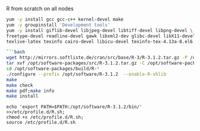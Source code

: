 R from scratch on all nodes
```bash
yum -y install gcc gcc-c++ kernel-devel make
yum -y groupinstall 'Development tools'
yum -y install giflib-devel libjpeg-devel libtiff-devel libpng-devel \
freetype-devel readline-devel gawk libxml2-dev glibc-devel libX11-devel libXt-devel \
texlive-latex texinfo cairo-devel libicu-devel texinfo-tex-4.13a-8.el6

```bash
wget http://mirrors.softliste.de/cran/src/base/R-3/R-3.1.2.tar.gz -P /opt/software-packages/src
tar xvf /opt/software-packages/src/R-3.1.2.tar.gz -C /opt/software-packages/build/
cd /opt/software-packages/build/R-*
./configure --prefix /opt/software/R-3.1.2  --enable-R-shlib 
make
make check
make pdf;make info
make install
```

```
echo 'export PATH=$PATH:/opt/software/R-3.1.2/bin/' >>/etc/profile.d/R.sh;
chmod +x /etc/profile.d/R.sh;
source /etc/profile.d/R.sh
```